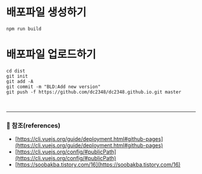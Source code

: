 
# 배포파일 생성하기
```
npm run build
```

# 배포파일 업로드하기
```
cd dist
git init
git add -A
git commit -m "BLD:Add new version"
git push -f https://github.com/dc2348/dc2348.github.io.git master
```

<br>

---
### :bookmark_tabs: 참조(references)
- [https://cli.vuejs.org/guide/deployment.html#github-pages](https://cli.vuejs.org/guide/deployment.html#github-pages)
- [https://cli.vuejs.org/config/#publicPath](https://cli.vuejs.org/config/#publicPath)
- [https://soobakba.tistory.com/16](https://soobakba.tistory.com/16)